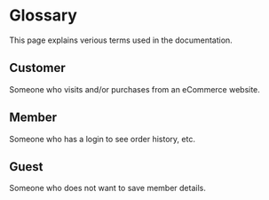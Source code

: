 # Glossary

This page explains verious terms used in the documentation.

## Customer

Someone who visits and/or purchases from an eCommerce website.

## Member

Someone who has a login to see order history, etc.

## Guest

Someone who does not want to save member details.